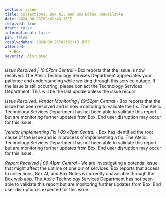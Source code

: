 ```yaml
---
section: issue
title: Collections, Box AI, and Box Notes unavailable
date: 2024-08-26T02:41:48.151Z
resolved: true
draft: false
informational: false
pin: false
resolvedWhen: 2024-08-26T02:52:48.157Z
affected:
  - Box
severity: disrupted
---
```

*Issue Resolved | 10:07pm Central* - Box reports that the issue is now resolved. The Atelic Technology Services Department appreciates your patience and understanding while working through this service outage. If the issue is still occurring, please contact the Technology Services Department. This will be the last update unless the issue recurs.

*Issue Resolved, Vendor Monitoring | 09:52pm Central* - Box reports that the issue has been resolved and is now monitoring to validate the fix. The Atelic Technology Services Department has not been able to validate this report but are monitoring further updates from Box. End user disruption may occur for this issue.

*Vendor Implementing Fix | 09:47pm Central* - Box has identified the root cause of the issue and is in process of implementing a fix. The Atelic Technology Services Department has not been able to validate this report but are monitoring further updates from Box. End user disruption may occur for this issue.

*Report Received | 09:41pm Central* - We are investigating a potential issue that might affect the uptime of one our of services. Box reports that access to collections, Box AI, and Box Notes is currently unavailable through the Box web app. The Atelic Technology Services Department has not been able to validate this report but are monitoring further updates from Box. End user disruption is expected for this issue.